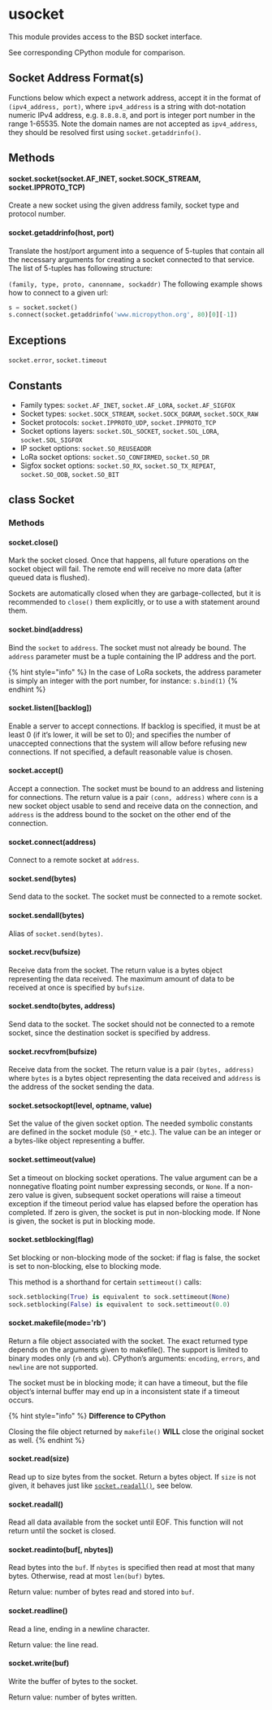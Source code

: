 # usocket

This module provides access to the BSD socket interface.

See corresponding CPython module for comparison.

## Socket Address Format\(s\)

Functions below which expect a network address, accept it in the format of `(ipv4_address, port)`, where `ipv4_address` is a string with dot-notation numeric IPv4 address, e.g. `8.8.8.8`, and port is integer port number in the range 1-65535. Note the domain names are not accepted as `ipv4_address`, they should be resolved first using `socket.getaddrinfo()`.

## Methods

#### socket.socket\(socket.AF\_INET, socket.SOCK\_STREAM, socket.IPPROTO\_TCP\)

Create a new socket using the given address family, socket type and protocol number.

#### socket.getaddrinfo\(host, port\)

Translate the host/port argument into a sequence of 5-tuples that contain all the necessary arguments for creating a socket connected to that service. The list of 5-tuples has following structure:

`(family, type, proto, canonname, sockaddr)` The following example shows how to connect to a given url:

```python
s = socket.socket()
s.connect(socket.getaddrinfo('www.micropython.org', 80)[0][-1])
```

## Exceptions

`socket.error`, `socket.timeout`

## Constants

* Family types: `socket.AF_INET`, `socket.AF_LORA`, `socket.AF_SIGFOX`
* Socket types: `socket.SOCK_STREAM`, `socket.SOCK_DGRAM`, `socket.SOCK_RAW`
* Socket protocols: `socket.IPPROTO_UDP`, `socket.IPPROTO_TCP`
* Socket options layers: `socket.SOL_SOCKET`, `socket.SOL_LORA`, `socket.SOL_SIGFOX`
* IP socket options: `socket.SO_REUSEADDR`
* LoRa socket options: `socket.SO_CONFIRMED`, `socket.SO_DR`
* Sigfox socket options: `socket.SO_RX`, `socket.SO_TX_REPEAT`, `socket.SO_OOB`, `socket.SO_BIT`

## class Socket

### Methods

#### socket.close\(\)

Mark the socket closed. Once that happens, all future operations on the socket object will fail. The remote end will receive no more data \(after queued data is flushed\).

Sockets are automatically closed when they are garbage-collected, but it is recommended to `close()` them explicitly, or to use a with statement around them.

#### socket.bind\(address\)

Bind the `socket` to `address`. The socket must not already be bound. The `address` parameter must be a tuple containing the IP address and the port.

{% hint style="info" %}
In the case of LoRa sockets, the address parameter is simply an integer with the port number, for instance: `s.bind(1)`
{% endhint %}

#### socket.listen\(\[backlog\]\)

Enable a server to accept connections. If backlog is specified, it must be at least 0 \(if it’s lower, it will be set to 0\); and specifies the number of unaccepted connections that the system will allow before refusing new connections. If not specified, a default reasonable value is chosen.

#### socket.accept\(\)

Accept a connection. The socket must be bound to an address and listening for connections. The return value is a pair `(conn, address)` where `conn` is a new socket object usable to send and receive data on the connection, and `address` is the address bound to the socket on the other end of the connection.

#### socket.connect\(address\)

Connect to a remote socket at `address`.

#### socket.send\(bytes\)

Send data to the socket. The socket must be connected to a remote socket.

#### socket.sendall\(bytes\)

Alias of `socket.send(bytes)`.

#### socket.recv\(bufsize\)

Receive data from the socket. The return value is a bytes object representing the data received. The maximum amount of data to be received at once is specified by `bufsize`.

#### socket.sendto\(bytes, address\)

Send data to the socket. The socket should not be connected to a remote socket, since the destination socket is specified by address.

#### socket.recvfrom\(bufsize\)

Receive data from the socket. The return value is a pair `(bytes, address)` where `bytes` is a bytes object representing the data received and `address` is the address of the socket sending the data.

#### socket.setsockopt\(level, optname, value\)

Set the value of the given socket option. The needed symbolic constants are defined in the socket module \(`SO_*` etc.\). The value can be an integer or a bytes-like object representing a buffer.

#### socket.settimeout\(value\)

Set a timeout on blocking socket operations. The value argument can be a nonnegative floating point number expressing seconds, or `None`. If a non-zero value is given, subsequent socket operations will raise a timeout exception if the timeout period value has elapsed before the operation has completed. If zero is given, the socket is put in non-blocking mode. If None is given, the socket is put in blocking mode.

#### socket.setblocking\(flag\)

Set blocking or non-blocking mode of the socket: if flag is false, the socket is set to non-blocking, else to blocking mode.

This method is a shorthand for certain `settimeout()` calls:

```python
sock.setblocking(True) is equivalent to sock.settimeout(None)
sock.setblocking(False) is equivalent to sock.settimeout(0.0)
```

#### socket.makefile\(mode='rb'\)

Return a file object associated with the socket. The exact returned type depends on the arguments given to makefile\(\). The support is limited to binary modes only \(`rb` and `wb`\). CPython’s arguments: `encoding`, `errors`, and `newline` are not supported.

The socket must be in blocking mode; it can have a timeout, but the file object’s internal buffer may end up in a inconsistent state if a timeout occurs.

{% hint style="info" %}
**Difference to CPython**

Closing the file object returned by `makefile()` **WILL** close the original socket as well.
{% endhint %}

#### socket.read\(size\)

Read up to size bytes from the socket. Return a bytes object. If `size` is not given, it behaves just like [`socket.readall()`](usocket.md#socket-readall), see below.

#### socket.readall\(\)

Read all data available from the socket until EOF. This function will not return until the socket is closed.

#### socket.readinto\(buf\[, nbytes\]\)

Read bytes into the `buf`. If `nbytes` is specified then read at most that many bytes. Otherwise, read at most `len(buf)` bytes.

Return value: number of bytes read and stored into `buf`.

#### socket.readline\(\)

Read a line, ending in a newline character.

Return value: the line read.

#### socket.write\(buf\)

Write the buffer of bytes to the socket.

Return value: number of bytes written.

